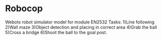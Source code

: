 # Robocop

Webots robot simulator model for module EN2532
Tasks:
1)Line following
2)Wall maze
3)Object detection and placing in correct area
4)Grab the ball
5)Cross a bridge
6)Shoot the ball to the goal post.
